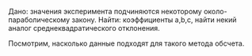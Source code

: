 Дано: значения эксперимента подчиняются некоторому около-параболическому закону.
Найти: коэффициенты a,b,c, найти некий аналог среднеквадратического отклонения.

Посмотрим, насколько данные подходят для такого метода обсчета.

